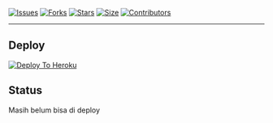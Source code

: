 [![Issues](https://img.shields.io/github/issues/ggratisan/rizryluserbot?style=for-the-badge&color=red)](https://github.com/ggratisan/rizryluserbot/issues)
[![Forks](https://img.shields.io/github/forks/ggratisan/rizryluserbot?style=for-the-badge&color=red)](https://github.com/ggratisan/rizryluserbot/fork)
[![Stars](https://img.shields.io/github/stars/ggratisan/rizryluserbot?style=for-the-badge&color=red)](https://github.com/ggratisan/rizryluserbot)
[![Size](https://img.shields.io/github/repo-size/ggratisan/rizryluserbot?style=for-the-badge&color=red)](https://github.com/ggratisan/rizryluserbot)
[![Contributors](https://img.shields.io/github/contributors/ggratisan/rizryluserbot?style=for-the-badge&color=red)](https://github.com/ggratisan/rizryluserbot)

---
## Deploy
[![Deploy To Heroku](https://www.herokucdn.com/deploy/button.svg)](https://semawur.com/PUJHNXd)

## Status
Masih belum bisa di deploy